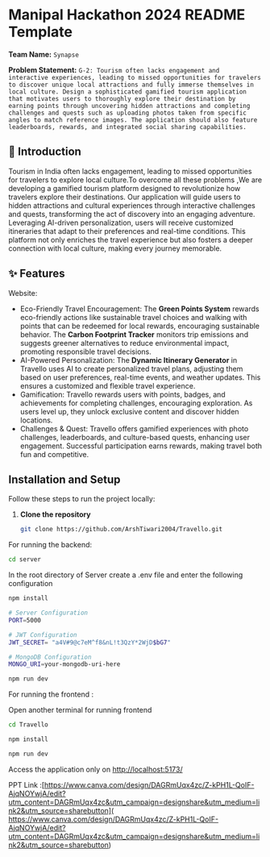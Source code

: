 # Manipal Hackathon 2024 README Template

**Team Name:** `Synapse`

**Problem Statement:** `G-2: Tourism often lacks engagement and interactive experiences, leading to missed opportunities for travelers to discover unique local attractions and fully immerse themselves in local culture. Design a sophisticated gamified tourism application that motivates users to thoroughly explore their destination by earning points through uncovering hidden attractions and completing challenges and quests such as uploading photos taken from specific angles to match reference images. The application should also feature leaderboards, rewards, and integrated social sharing capabilities.`

## 📜 Introduction

Tourism in India often lacks engagement, leading to missed opportunities for travelers to explore local culture.To overcome all these problems ,We are developing a gamified tourism platform designed to revolutionize how travelers explore their destinations. Our application will guide users to hidden attractions and cultural experiences through interactive challenges and quests, transforming the act of discovery into an engaging adventure. Leveraging AI-driven personalization, users will receive customized itineraries that adapt to their preferences and real-time conditions. This platform not only enriches the travel experience but also fosters a deeper connection with local culture, making every journey memorable.

## ✨ Features

Website:
- Eco-Friendly Travel Encouragement: The **Green Points System** rewards eco-friendly actions like sustainable travel choices and walking with points that can be redeemed for local rewards, encouraging sustainable behavior. The **Carbon Footprint Tracker** monitors trip emissions and suggests greener alternatives to reduce environmental impact, promoting responsible travel decisions.
- AI-Powered Personalization: The **Dynamic Itinerary Generator** in Travello uses AI to create personalized travel plans, adjusting them based on user preferences, real-time events, and weather updates. This ensures a customized and flexible travel experience.
- Gamification: Travello rewards users with points, badges, and achievements for completing challenges, encouraging exploration. As users level up, they unlock exclusive content and discover hidden locations.
- Challenges & Quest: Travello offers gamified experiences with photo challenges, leaderboards, and culture-based quests, enhancing user engagement. Successful participation earns rewards, making travel both fun and competitive.







## Installation and Setup

Follow these steps to run the project locally:

1. **Clone the repository**
   ```bash
   git clone https://github.com/ArshTiwari2004/Travello.git
   ```
For running the backend:

```bash
cd server
```
In the root directory of Server create a .env file and enter the following configuration
```bash
npm install
```
```bash
# Server Configuration
PORT=5000

# JWT Configuration
JWT_SECRET= "a4V#9@c7eM^f8&nL!t3QzY*2WjD$bG7"

# MongoDB Configuration
MONGO_URI=your-mongodb-uri-here
```
```bash
npm run dev
```

For running the frontend :

Open another terminal for running frontend

```bash
cd Travello
```
```bash
npm install
```
```bash
npm run dev
```


Access the application only on [http://localhost:5173/](http://localhost:5173/)

PPT Link :[https://www.canva.com/design/DAGRmUqx4zc/Z-kPH1L-QoIF-AjqNOYwjA/edit?utm_content=DAGRmUqx4zc&utm_campaign=designshare&utm_medium=link2&utm_source=sharebutton](
https://www.canva.com/design/DAGRmUqx4zc/Z-kPH1L-QoIF-AjqNOYwjA/edit?utm_content=DAGRmUqx4zc&utm_campaign=designshare&utm_medium=link2&utm_source=sharebutton)


















